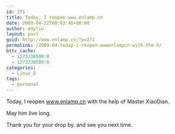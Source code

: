 ```yaml
---
id: 271
title: Today, I reopen www.enlamp.cn
date: 2009-04-22T00:03:46+00:00
author: edyliu
layout: post
guid: http://www.enlamp.cn/?p=271
permalink: /2009-04-today-i-reopen-wwwenlampcn-with-the-h/
bttc_cache:
  - 1273338509:0
  - 1273338509:0
categories:
  - Linux_D
tags:
  - personal
---
```

Today, I reopen www.enlamp.cn with the help of Master XiaoDian. 

May him live long.

Thank you for your drop by. and see you next time.